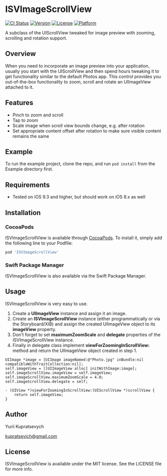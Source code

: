 # ISVImageScrollView

[![CI Status](http://img.shields.io/travis/kupratsevich@gmail.com/ISVImageScrollView.svg?style=flat)](https://travis-ci.org/kupratsevich@gmail.com/ISVImageScrollView)
[![Version](https://img.shields.io/cocoapods/v/ISVImageScrollView.svg?style=flat)](http://cocoapods.org/pods/ISVImageScrollView)
[![License](https://img.shields.io/cocoapods/l/ISVImageScrollView.svg?style=flat)](http://cocoapods.org/pods/ISVImageScrollView)
[![Platform](https://img.shields.io/cocoapods/p/ISVImageScrollView.svg?style=flat)](http://cocoapods.org/pods/ISVImageScrollView)

A subclass of the UIScrollView tweaked for image preview with zooming, scrolling and rotation support.

## Overview

When you need to incorporate an image preview into your application, usually you start with the UIScrollView and then spend hours tweaking it to get functionality similar to the default Photos app. This control provides you out-of-the-box functionality to zoom, scroll and rotate an UIImageView attached to it.

## Features

* Pinch to zoom and scroll
* Tap to zoom
* Scale image when scroll view bounds change, e.g. after rotation
* Set appropriate content offset after rotation to make sure visible content remains the same

## Example

To run the example project, clone the repo, and run `pod install` from the Example directory first.

## Requirements

* Tested on iOS 9.3 and higher, but should work on iOS 8.x as well

## Installation

### CocoaPods

ISVImageScrollView is available through [CocoaPods](http://cocoapods.org). To install it, simply add the following line to your Podfile:

```ruby
pod 'ISVImageScrollView'
```

### Swift Package Manager

ISVImageScrollView is also available via the Swift Package Manager.

## Usage

ISVImageScrollView is very easy to use.
1. Create a __UIImageView__ instance and assign it an image.
2. Create an __ISVImageScrollView__ instance (either programmatically or via the Storyboard/XIB) and assign the created UIImageView object to its __imageView__ property.
3. Don't forget to set __maximumZoomScale__ and __delegate__ properties of the ISVImageScrollView instance.
4. Finally in delegate class implement __viewForZoomingInScrollView:__ method and return the UIImageView object created in step 1.

```objc
UIImage *image = [UIImage imageNamed:@"Photo.jpg" inBundle:nil compatibleWithTraitCollection:nil];
self.imageView = [[UIImageView alloc] initWithImage:image];
self.imageScrollView.imageView = self.imageView;
self.imageScrollView.maximumZoomScale = 4.0;
self.imageScrollView.delegate = self;
```
```objc
- (UIView *)viewForZoomingInScrollView:(UIScrollView *)scrollView {
    return self.imageView;
}
```

## Author

Yurii Kupratsevych

kupratsevich@gmail.com

## License

ISVImageScrollView is available under the MIT license. See the LICENSE file for more info.
